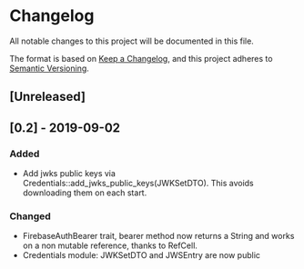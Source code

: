 # Changelog
All notable changes to this project will be documented in this file.

The format is based on [Keep a Changelog](https://keepachangelog.com/en/1.0.0/),
and this project adheres to [Semantic Versioning](https://semver.org/spec/v2.0.0.html).

## [Unreleased]

## [0.2] - 2019-09-02

### Added
- Add jwks public keys via Credentials::add_jwks_public_keys(JWKSetDTO).
  This avoids downloading them on each start.

### Changed
- FirebaseAuthBearer trait, bearer method now returns a String
  and works on a non mutable reference, thanks to RefCell.
- Credentials module: JWKSetDTO and JWSEntry are now public
